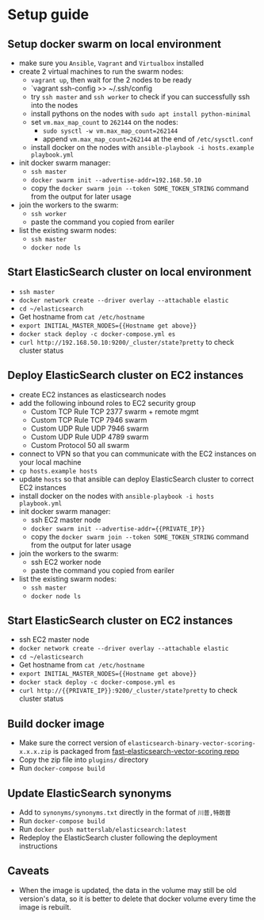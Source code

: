 # Setup guide

## Setup docker swarm on local environment

* make sure you `Ansible`, `Vagrant` and `Virtualbox` installed
* create 2 virtual machines to run the swarm nodes:
  * `vagrant up`, then wait for the 2 nodes to be ready
  * `vagrant ssh-config >> ~/.ssh/config
  * try `ssh master` and `ssh worker` to check if you can successfully ssh into the nodes
  * install pythons on the nodes with `sudo apt install python-minimal`
  * set `vm.max_map_count` to `262144` on the nodes:
    * `sudo sysctl -w vm.max_map_count=262144`
    * append `vm.max_map_count=262144` at the end of `/etc/sysctl.conf`
  * install docker on the nodes with `ansible-playbook -i hosts.example playbook.yml` 
* init docker swarm manager:
  * `ssh master`
  * `docker swarm init --advertise-addr=192.168.50.10`
  * copy the `docker swarm join --token SOME_TOKEN_STRING` command from the output for later usage
* join the workers to the swarm:
  * `ssh worker`
  * paste the command you copied from eariler
* list the existing swarm nodes:
  * `ssh master`
  * `docker node ls` 

## Start ElasticSearch cluster on local environment

* `ssh master`
* `docker network create --driver overlay --attachable elastic`
* `cd ~/elasticsearch`
* Get hostname from `cat /etc/hostname`
* `export INITIAL_MASTER_NODES={{Hostname get above}}` 
* `docker stack deploy -c docker-compose.yml es`
* `curl http://192.168.50.10:9200/_cluster/state?pretty` to check cluster status

## Deploy ElasticSearch cluster on EC2 instances

* create EC2 instances as elasticsearch nodes
* add the following inbound roles to EC2 security group
  * Custom TCP Rule	TCP	 2377  swarm + remote mgmt
  * Custom TCP Rule	TCP	 7946	 swarm
  * Custom UDP Rule	UDP	 7946	 swarm
  * Custom UDP Rule	UDP	 4789	 swarm
  * Custom Protocol	50	 all	 swarm
* connect to VPN so that you can communicate with the EC2 instances on your local machine
* `cp hosts.example hosts`
* update `hosts` so that ansible can deploy ElasticSearch cluster to correct EC2 instances
* install docker on the nodes with `ansible-playbook -i hosts playbook.yml` 
* init docker swarm manager:
  * ssh EC2 master node
  * `docker swarm init --advertise-addr={{PRIVATE_IP}}`
  * copy the `docker swarm join --token SOME_TOKEN_STRING` command from the output for later usage
* join the workers to the swarm:
  * ssh EC2 worker node
  * paste the command you copied from eariler
* list the existing swarm nodes:
  * `ssh master`
  * `docker node ls` 

## Start ElasticSearch cluster on EC2 instances

* ssh EC2 master node
* `docker network create --driver overlay --attachable elastic`
* `cd ~/elasticsearch`
* Get hostname from `cat /etc/hostname`
* `export INITIAL_MASTER_NODES={{Hostname get above}}` 
* `docker stack deploy -c docker-compose.yml es`
* `curl http://{{PRIVATE_IP}}:9200/_cluster/state?pretty` to check cluster status

## Build docker image

* Make sure the correct version of `elasticsearch-binary-vector-scoring-x.x.x.zip` is packaged from [fast-elasticsearch-vector-scoring repo](https://github.com/thematters/fast-elasticsearch-vector-scoring)
* Copy the zip file into `plugins/` directory
* Run `docker-compose build`

## Update ElasticSearch synonyms

* Add to `synonyms/synonyms.txt` directly in the format of `川普,特朗普`
* Run `docker-compose build`
* Run `docker push matterslab/elasticsearch:latest`
* Redeploy the ElasticSearch cluster following the deployment instructions

## Caveats

* When the image is updated, the data in the volume may still be old version's data, so it is better to delete that docker volume every time the image is rebuilt.


